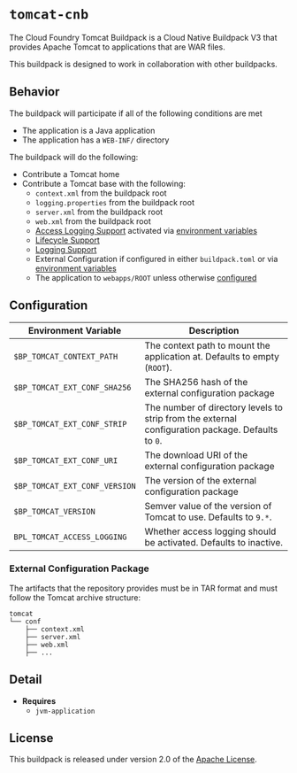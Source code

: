 # `tomcat-cnb`
The Cloud Foundry Tomcat Buildpack is a Cloud Native Buildpack V3 that provides Apache Tomcat to applications that are WAR files.

This buildpack is designed to work in collaboration with other buildpacks.

## Behavior
The buildpack will participate if all of the following conditions are met

* The application is a Java application
* The application has a `WEB-INF/` directory

The buildpack will do the following:

* Contribute a Tomcat home
* Contribute a Tomcat base with the following:
  * `context.xml` from the buildpack root
  * `logging.properties` from the buildpack root
  * `server.xml` from the buildpack root
  * `web.xml` from the buildpack root
  * [Access Logging Support][als] activated via [environment variables](#Configuration)
  * [Lifecycle Support][lcs]
  * [Logging Support][lgs]
  * External Configuration if configured in either `buildpack.toml` or via [environment variables](#Configuration)
  * The application to `webapps/ROOT` unless otherwise [configured](#Configuration)

[als]: https://github.com/cloudfoundry/java-buildpack-support/tree/master/tomcat-access-logging-support
[lcs]: https://github.com/cloudfoundry/java-buildpack-support/tree/master/tomcat-lifecycle-support
[lgs]: https://github.com/cloudfoundry/java-buildpack-support/tree/master/tomcat-logging-support

## Configuration
| Environment Variable | Description
| -------------------- | -----------
| `$BP_TOMCAT_CONTEXT_PATH` | The context path to mount the application at.  Defaults to empty (`ROOT`).
| `$BP_TOMCAT_EXT_CONF_SHA256` | The SHA256 hash of the external configuration package
| `$BP_TOMCAT_EXT_CONF_STRIP` | The number of directory levels to strip from the external configuration package.  Defaults to `0`. 
| `$BP_TOMCAT_EXT_CONF_URI` | The download URI of the external configuration package
| `$BP_TOMCAT_EXT_CONF_VERSION` | The version of the external configuration package
| `$BP_TOMCAT_VERSION` | Semver value of the version of Tomcat to use.  Defaults to `9.*`.
| `BPL_TOMCAT_ACCESS_LOGGING` | Whether access logging should be activated.  Defaults to inactive. 

### External Configuration Package
The artifacts that the repository provides must be in TAR format and must follow the Tomcat archive structure:

```
tomcat
└── conf
    ├── context.xml
    ├── server.xml
    ├── web.xml
    ├── ...
```

## Detail
* **Requires**
  * `jvm-application`

## License
This buildpack is released under version 2.0 of the [Apache License][a].

[a]: https://www.apache.org/licenses/LICENSE-2.0
